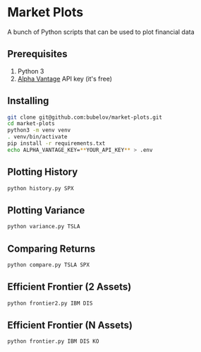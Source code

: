 # Market Plots

A bunch of Python scripts that can be used to plot financial data

## Prerequisites

1. Python 3
2. [Alpha Vantage](https://www.alphavantage.co/) API key (it's free)

## Installing

```bash
git clone git@github.com:bubelov/market-plots.git
cd market-plots
python3 -m venv venv
. venv/bin/activate
pip install -r requirements.txt
echo ALPHA_VANTAGE_KEY=**YOUR_API_KEY** > .env
```

## Plotting History

```bash
python history.py SPX
```

## Plotting Variance

```bash
python variance.py TSLA
```

## Comparing Returns

```bash
python compare.py TSLA SPX
```

## Efficient Frontier (2 Assets)

```bash
python frontier2.py IBM DIS
```

## Efficient Frontier (N Assets)

```bash
python frontier.py IBM DIS KO
```
